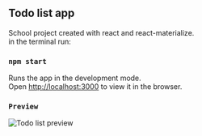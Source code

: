 ## Todo list app

School project created with react and react-materialize.<br />
in the terminal run:

### `npm start`
Runs the app in the development mode.<br />
Open [http://localhost:3000](http://localhost:3000) to view it in the browser.

### `Preview`
![Todo list preview](http://privat.bahnhof.se/wb383509/github-prev/preview-todolist.gif)

